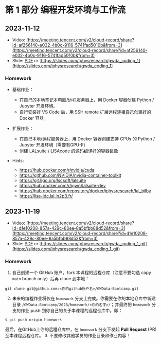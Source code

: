 

# 第 1 部分 编程开发环境与工作流


## 2023-11-12
- Video: [https://meeting.tencent.com/v2/cloud-record/share?id=af256140-e032-4b0c-9116-5741fad5010b&from=3](https://meeting.tencent.com/v2/cloud-record/share?id=af256140-e032-4b0c-9116-5741fad5010b&from=3)
- Slide: [PDF](./slide.pdf) or [https://slides.com/iphysresearch/gwda_coding_1](https://slides.com/iphysresearch/gwda_coding_1)

### Homework

- 基础作业：
  - 在自己的本地笔记本电脑/远程服务器上，用 Docker 容器创建 Python / Jupyter 开发环境。
  - 自行安装好 VS Code 后，用 SSH remote 扩展远程连接自己创建好的 Docker 容器。
- 扩展作业：
  - 在自己本地/远程服务器上，用 Docker 容器创建支持 GPUs 的 Python / Jupyter 开发环境（需要有GPU卡）
  - 创建 LALsuite / LISAcode 的源码编译好的容器镜像
 
- Hints:
  - https://hub.docker.com/r/nvidia/cuda
  - https://github.com/NVIDIA/nvidia-container-toolkit
  - https://git.ligo.org/lscsoft/lalsuite
  - https://hub.docker.com/r/igwn/lalsuite-dev
  - https://hub.docker.com/repository/docker/iphysresearch/lal_bilby
  - https://lisa-ldc.lal.in2p3.fr/

## 2023-11-19
- Video: [https://meeting.tencent.com/v2/cloud-record/share?id=d1e10208-857a-429c-80ee-8a5bfbb88d52&from=3](https://meeting.tencent.com/v2/cloud-record/share?id=d1e10208-857a-429c-80ee-8a5bfbb88d52&from=3)
- Slide: [PDF](./slide_git.pdf) or [https://slides.com/iphysresearch/gwda_coding_1_git](https://slides.com/iphysresearch/gwda_coding_1_git)

### Homework

1. 自己创建一个 GitHub 账户，fork 本课程的远程仓库（注意不要勾选 copy `main` branch only）后再 clone 到本地：
  ```shell
  git clone git@github.com:<你的github账户名>/GWData-Bootcamp.git
  ```
2. 未来的编程作业将仅在 `homework` 分支上完成。你需要在你的本地仓库中新建目录 `/GWData-Bootcamp/2023/homework/<你的名字>/`；并最终把 `homework` 分支的作业 push 到你自己的关于本课程的远程仓库中，即：
  ```shell
  $ git push origin homework
  ```
  最后，在GitHub上你的远程仓库中，在 `homework` 分支下发起 **Pull Request** (PR) 至本课程远程仓库。
3. 不要修改其他学员的作业目录和作业内容！
